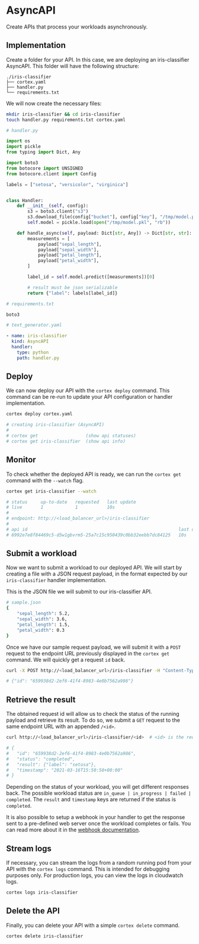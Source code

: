 # AsyncAPI

Create APIs that process your workloads asynchronously.

## Implementation

Create a folder for your API. In this case, we are deploying an iris-classifier AsyncAPI. This folder will have the
following structure:

```text
./iris-classifier
├── cortex.yaml
├── handler.py
└── requirements.txt
```

We will now create the necessary files:

```bash
mkdir iris-classifier && cd iris-classifier
touch handler.py requirements.txt cortex.yaml
```

```python
# handler.py

import os
import pickle
from typing import Dict, Any

import boto3
from botocore import UNSIGNED
from botocore.client import Config

labels = ["setosa", "versicolor", "virginica"]


class Handler:
    def __init__(self, config):
        s3 = boto3.client("s3")
        s3.download_file(config["bucket"], config["key"], "/tmp/model.pkl")
        self.model = pickle.load(open("/tmp/model.pkl", "rb"))

    def handle_async(self, payload: Dict[str, Any]) -> Dict[str, str]:
        measurements = [
            payload["sepal_length"],
            payload["sepal_width"],
            payload["petal_length"],
            payload["petal_width"],
        ]

        label_id = self.model.predict([measurements])[0]

        # result must be json serializable
        return {"label": labels[label_id]}
```

```python
# requirements.txt

boto3
```

```yaml
# text_generator.yaml

- name: iris-classifier
  kind: AsyncAPI
  handler:
    type: python
    path: handler.py
```

## Deploy

We can now deploy our API with the `cortex deploy` command. This command can be re-run to update your API configuration
or handler implementation.

```bash
cortex deploy cortex.yaml

# creating iris-classifier (AsyncAPI)
#
# cortex get                  (show api statuses)
# cortex get iris-classifier  (show api info)
```

## Monitor

To check whether the deployed API is ready, we can run the `cortex get` command with the `--watch` flag.

```bash
cortex get iris-classifier --watch

# status     up-to-date   requested   last update
# live       1            1           10s
#
# endpoint: http://<load_balancer_url>/iris-classifier
#
# api id                                                         last deployed
# 6992e7e8f84469c5-d5w1gbvrm5-25a7c15c950439c0bb32eebb7dc84125   10s
```

## Submit a workload

Now we want to submit a workload to our deployed API. We will start by creating a file with a JSON request payload, in
the format expected by our `iris-classifier` handler implementation.

This is the JSON file we will submit to our iris-classifier API.

```bash
# sample.json
{
    "sepal_length": 5.2,
    "sepal_width": 3.6,
    "petal_length": 1.5,
    "petal_width": 0.3
}
```

Once we have our sample request payload, we will submit it with a `POST` request to the endpoint URL previously
displayed in the `cortex get` command. We will quickly get a request `id` back.

```bash
curl -X POST http://<load_balancer_url>/iris-classifier -H "Content-Type: application/json" -d '@./sample.json'

# {"id": "659938d2-2ef6-41f4-8983-4e0b7562a986"}
```

## Retrieve the result

The obtained request id will allow us to check the status of the running payload and retrieve its result. To do so, we
submit a `GET` request to the same endpoint URL with an appended `/<id>`.

```bash
curl http://<load_balancer_url>/iris-classifier/<id>  # <id> is the request id that was returned in the previous POST request

# {
#   "id": "659938d2-2ef6-41f4-8983-4e0b7562a986",
#   "status": "completed",
#   "result": {"label": "setosa"},
#   "timestamp": "2021-03-16T15:50:50+00:00"
# }
```

Depending on the status of your workload, you will get different responses back. The possible workload status
are `in_queue | in_progress | failed | completed`. The `result` and `timestamp` keys are returned if the status
is `completed`.

It is also possible to setup a webhook in your handler to get the response sent to a pre-defined web server once the
workload completes or fails. You can read more about it in the [webhook documentation](./webhooks.md).

## Stream logs

If necessary, you can stream the logs from a random running pod from your API with the `cortex logs` command. This is
intended for debugging purposes only. For production logs, you can view the logs in cloudwatch logs.

```bash
cortex logs iris-classifier
```

## Delete the API

Finally, you can delete your API with a simple `cortex delete` command.

```bash
cortex delete iris-classifier
```
